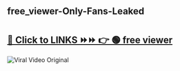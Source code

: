 
 ## free_viewer-Only-Fans-Leaked

# <h2><a href="https://clipsfans.com/free_viewer&ref=git">🔗 Click to LINKS ⏩⏩ 👉 🟢 free viewer </a></h2>

<a href="https://clipsfans.com/free_viewer&ref=git" rel="nofollow" data-target="animated-image.originalLink"><img src="https://i.ibb.co.com/xMMVF88/686577567.gif" alt="Viral Video Original" style="max-width: 100%; display: inline-block;" data-target="animated-image.originalImage"></a>
